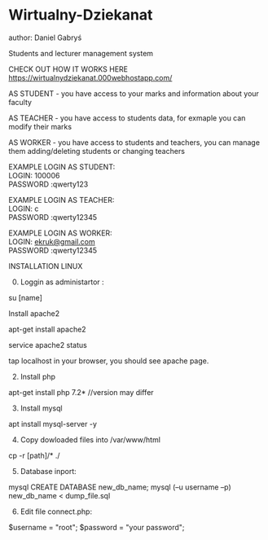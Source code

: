 # Wirtualny-Dziekanat
author: Daniel Gabryś  


Students and lecturer management system 


CHECK OUT HOW IT WORKS HERE https://wirtualnydziekanat.000webhostapp.com/ 



AS STUDENT - you have access to your marks and information about your faculty

AS TEACHER - you have access to students data, for exmaple you can modify their marks

AS WORKER - you have access to students and teachers, you can manage them adding/deleting students or changing teachers



EXAMPLE LOGIN AS STUDENT: \
LOGIN: 100006 \
PASSWORD :qwerty123 


EXAMPLE LOGIN AS TEACHER: \
LOGIN: c \
PASSWORD :qwerty12345 


EXAMPLE LOGIN AS WORKER: \
LOGIN: ekruk@gmail.com \
PASSWORD :qwerty12345 




INSTALLATION LINUX 


0. Loggin as administartor : 

su [name] 


Install apache2 


apt-get install apache2 

service apache2 status 


tap localhost in your browser, you should see apache page. 


2. Install php

apt-get install php 7.2* //version may differ

3. Install mysql

apt install mysql-server -y

4. Copy dowloaded files into /var/www/html

cp -r [path]/* ./

5. Database inport:

mysql
CREATE DATABASE new_db_name;
mysql (–u username –p) new_db_name < dump_file.sql

6. Edit file connect.php:

$username = "root";
$password = "your password";
